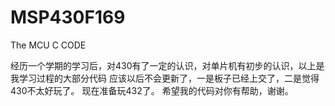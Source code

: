 # MSP430F169

The MCU C CODE

经历一个学期的学习后，对430有了一定的认识，对单片机有初步的认识，以上是我学习过程的大部分代码
应该以后不会更新了，一是板子已经上交了，二是觉得430不太好玩了。
现在准备玩432了。
希望我的代码对你有帮助，谢谢。
